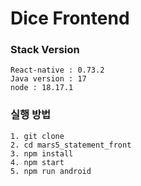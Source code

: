 # Dice Frontend

### Stack Version

```
React-native : 0.73.2
Java version : 17
node : 18.17.1

```

### 실행 방법

```
1. git clone
2. cd mars5_statement_front
3. npm install
4. npm start
5. npm run android
```
